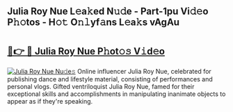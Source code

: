 ## Julia Roy Nue L𝚎a𝚔ed N𝚞𝚍e - Part-1pu Vi𝚍𝚎o P𝚑𝚘tos - H𝚘𝚝 O𝚗𝚕yf𝚊ns L𝚎a𝚔s vAgAu

# <h2><a href="http://kfa9uh1.oniu.top/?m=Julia+Roy+Nue">🔗👉 🔴 Julia Roy Nue P𝚑ot𝚘𝚜 V𝚒d𝚎o</a></h2>

[![Julia Roy Nue Nu𝚍e𝚜](https://i.imgur.com/0qMVB7G.gif)](http://kfa9uh1.oniu.top/?m=Julia+Roy+Nue)
Online influencer Julia Roy Nue, celebrated for publishing dance and lifestyle material, consisting of performances and personal vlogs. Gifted ventriloquist Julia Roy Nue, famed for their exceptional skills and accomplishments in manipulating inanimate objects to appear as if they're speaking.  
